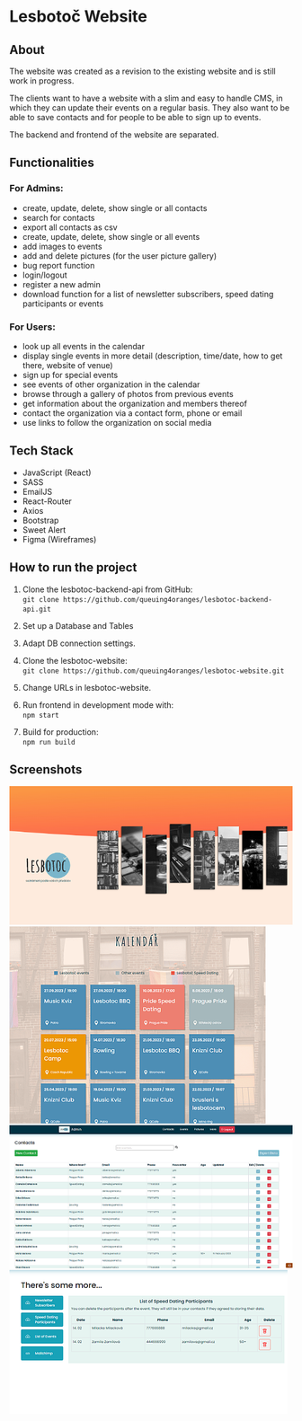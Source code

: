 # Lesbotoč Website

## About

The website was created as a revision to the existing website and is still work in progress.

The clients want to have a website with a slim and easy to handle CMS, in which they can update their events on a regular basis. They also want to be able to save contacts and for people to be able to sign up to events.

The backend and frontend of the website are separated.

## Functionalities

### For Admins:

- create, update, delete, show single or all contacts
- search for contacts
- export all contacts as csv
- create, update, delete, show single or all events
- add images to events
- add and delete pictures (for the user picture gallery)
- bug report function
- login/logout
- register a new admin
- download function for a list of newsletter subscribers, speed dating participants or events

### For Users:

- look up all events in the calendar
- display single events in more detail (description, time/date, how to get there, website of venue)
- sign up for special events
- see events of other organization in the calendar
- browse through a gallery of photos from previous events
- get information about the organization and members thereof
- contact the organization via a contact form, phone or email
- use links to follow the organization on social media

## Tech Stack

- JavaScript (React)
- SASS
- EmailJS
- React-Router
- Axios
- Bootstrap
- Sweet Alert
- Figma (Wireframes)

## How to run the project

1. Clone the lesbotoc-backend-api from GitHub:  
   `git clone https://github.com/queuing4oranges/lesbotoc-backend-api.git`
2. Set up a Database and Tables

3. Adapt DB connection settings.

4. Clone the lesbotoc-website:  
   `git clone https://github.com/queuing4oranges/lesbotoc-website.git`

5. Change URLs in lesbotoc-website.

6. Run frontend in development mode with:  
   `npm start`

7. Build for production:  
   `npm run build`

## Screenshots

<img src="https://github.com/queuing4oranges/lesbotoc-website/blob/main/screenshots/ScreenShLesbotoc1.PNG">

<img src="https://github.com/queuing4oranges/lesbotoc-website/blob/main/screenshots/ScreenShLesbotoc2.PNG">

<img src="https://github.com/queuing4oranges/lesbotoc-website/blob/main/screenshots/ScreenShLesbotoc3.PNG">

<img src="https://github.com/queuing4oranges/lesbotoc-website/blob/main/screenshots/ScreenShLesbotoc5.PNG">
